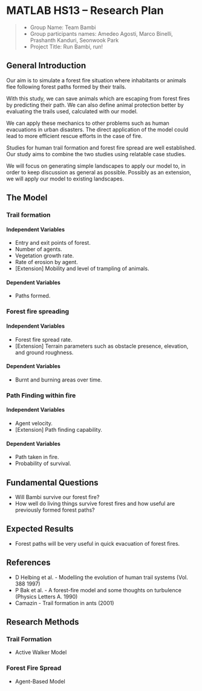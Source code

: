 # MATLAB HS13 – Research Plan

> * Group Name: Team Bambi
> * Group participants names: Amedeo Agosti, Marco Binelli, Prashanth Kanduri, Seonwook Park
> * Project Title: Run Bambi, run!

## General Introduction
Our aim is to simulate a forest fire situation where inhabitants or animals flee
following forest paths formed by their trails.

With this study, we can save animals which are escaping from forest fires by
predicting their path. We can also define animal protection better by evaluating
the trails used, calculated with our model.

We can apply these mechanics to other problems such as human evacuations in
urban disasters. The direct application of the model could lead to more
efficient rescue efforts in the case of fire.

Studies for human trail formation and forest fire spread are well established.
Our study aims to combine the two studies using relatable case studies.

We will focus on generating simple landscapes to apply our model to, in order to
keep discussion as general as possible. Possibly as an extension, we will apply
our model to existing landscapes.

## The Model
### Trail formation
#### Independent Variables
- Entry and exit points of forest.
- Number of agents.
- Vegetation growth rate.
- Rate of erosion by agent.
- [Extension] Mobility and level of trampling of animals.

#### Dependent Variables
- Paths formed.

### Forest fire spreading
#### Independent Variables
- Forest fire spread rate.
- [Extension] Terrain parameters such as obstacle presence, elevation, and
   ground roughness.

#### Dependent Variables
- Burnt and burning areas over time.

### Path Finding within fire
#### Independent Variables
- Agent velocity.
- [Extension] Path finding capability.

#### Dependent Variables
- Path taken in fire.
- Probability of survival.

## Fundamental Questions
- Will Bambi survive our forest fire?
- How well do living things survive forest fires and how useful are previously
  formed forest paths?

## Expected Results
- Forest paths will be very useful in quick evacuation of forest fires.

## References
- D Helbing et al. - Modelling the evolution of human trail systems (Vol. 388 1997)
- P Bak et al. - A forest-fire model and some thoughts on turbulence (Physics Letters A. 1990)
- Camazin - Trail formation in ants (2001)

## Research Methods
### Trail Formation
- Active Walker Model

### Forest Fire Spread
- Agent-Based Model
